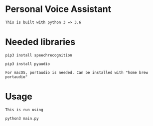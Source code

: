 # Personal Voice Assistant

```
This is built with python 3 => 3.6
```

# Needed libraries
```
pip3 install speechrecognition

pip3 install pyaudio

For macOS, portaudio is needed. Can be installed with "home brew portaudio"
```

# Usage
```
This is run using

python3 main.py
```